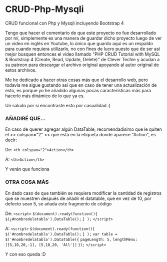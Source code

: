 # CRUD-Php-Mysqli
CRUD funcional con Php y Mysqli incluyendo Bootstrap 4

Tengo que hacer el comentario de que este proyecto no fue desarrollado por mí, simplemente es una manera de guardar dicho proyecto luego de ver un vídeo en inglés en Youtube, 
lo único que guardo aquí es un respaldo para cuando requiera utilizarlo, no con fines de lucro puesto que de ser así mejor busquen entonces el vídeo llamado
"PHP CRUD Tutorial with MySQL & Bootstrap 4 (Create, Read, Update, Delete)" de Clever Techie y acudan a su patreon para descargar el archivo original apoyando al autor original
de estos archivos.

Me he dedicado a hacer otras cosas más que el desarrollo web, pero todavía me sigue gustando así que en caso de tener una actualización de esto, es porque yo he añadido algunas
pocas características más para hacerlo más dinámico de lo que ya es.

Un saludo por si encontraste esto por casualidad :)


### AÑADIRÉ QUE...
En caso de querer agregar algún DataTable, recomendadísimo que le quiten el >> colspan="2" << que está en la etiqueta <th></th> donde aparece "Action", es decir:

De:
   ```<th colspan="2">Action</th>```
   
A:
   ```<th>Action</th>```

Y verán que funciona

### OTRA COSA MÁS
En dado caso de que también se requiera modificar la cantidad de registros que se muestren después de añadir el datatable, que en vez de 10, por defecto sean 5, se añada este fragmento de código

De: 
    `<script>`
      `$(document).ready(function(){`
        `$(¿#nombredelatabla').DataTable();`
      `} );`
    `</script>`

A:
    `<script>`
      `$(document).ready(function(){`
        `$('#nombredelatabla').DataTable();`
      `} );`
      `var table = $('#nombredelatabla').DataTable({`
        `pageLength: 5,`
        `lengthMenu: [[5,10,20,-1], [5,10,20, 'All']]`
      `});`
    `</script>`

Y con eso queda :D

